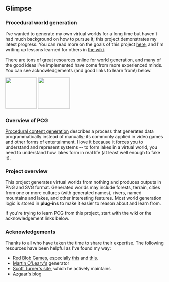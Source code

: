## Glimpse
### Procedural world generation

I've wanted to generate my own virtual worlds for a long time but haven't had much background on how to pursue it; this project demonstrates my latest progress. You can read more on the goals of this project [here](https://lukesegars.com/posts/foundations-of-world-generation), and I'm writing up lessons learned for others in [the wiki](https://github.com/anyweez/glimpse/wiki).

There are tons of great resources online for world generation, and many of the good ideas I've implemented have come from more experienced minds. You can see acknowledgements (and good links to learn from!) below.

<p float="left">
  <img src="https://anyweez.github.io/glimpse/img/terrain-1.png" width="100" />
  <img src="https://anyweez.github.io/glimpse/img/terrain-2.png" width="100" />  
</p>

### Overview of PCG

[Procedural content generation](https://en.wikipedia.org/wiki/Procedural_generation) describes a process that generates data programmatically instead of manually; its commonly applied in video games and other forms of entertainment. I love it because it forces you to understand and represent systems -- to form lakes in a virtual world, you need to understand how lakes form in real life (at least well enough to fake it).

### Project overview

This project generates virtual worlds from nothing and produces outputs in PNG and SVG format. Generated worlds may include forests, terrain, cities from one or more cultures (with generated names), rivers, named mountains and lakes, and other interesting features. Most world generation logic is
stored in **plug-ins** to make it easier to reason about and learn from.

If you're trying to learn PCG from this project, start with the wiki or the acknowledgement links below.

### Acknowledgements

Thanks to all who have taken the time to share their expertise. The following resources have been helpful as I've found my way:

* [Red Blob Games](https://www.redblobgames.com/), especially [this](http://www-cs-students.stanford.edu/~amitp/game-programming/polygon-map-generation/) and [this](https://www.redblobgames.com/maps/terrain-from-noise/).
* [Martin O'Leary's](http://mewo2.com/notes/terrain/) generator
* [Scott Turner's site](https://heredragonsabound.blogspot.com/), which he actively maintains
* [Azgaar's blog](https://azgaar.wordpress.com/)